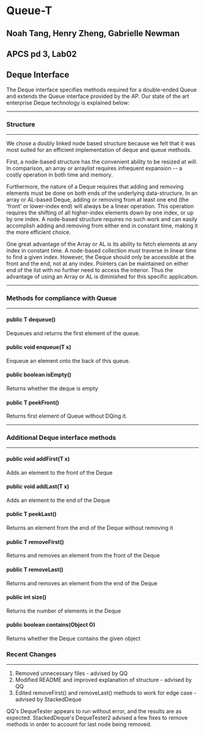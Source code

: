 # Queue-T
## Noah Tang, Henry Zheng, Gabrielle Newman
## APCS pd 3, Lab02

## Deque Interface
The Deque interface specifies methods required for a double-ended Queue and extends the Queue interface provided by the AP. Our state of the art enterprise Deque technology is explained below:


***
### Structure
***
We chose a doubly linked node based structure because we felt that it was most suited for an efficient implementation of deque and queue methods. 

First, a node-based structure has the convenient ability to be resized at will. In comparison, an array or arraylist requires infrequent expansion -- a costly operation in both time and memory. 

Furthermore, the nature of a Deque requires that adding and removing elements must be done on both ends of the underlying data-structure. In an array or AL-based Deque, adding or removing from at least one end (the 'front' or lower-index end) will always be a linear operation. This operation requires the shifting of all higher-index elements down by one index, or up by one index. A node-based structure requires no such work and can easily accomplish adding and removing from either end in constant time, making it the more efficient choice.

One great advantage of the Array or AL is its ability to fetch elements at any index in constant time. A node-based collection must traverse in linear time to find a given index. However, the Deque should only be accessible at the front and the end, not at any index. Pointers can be maintained on either end of the list with no further need to access the interior. Thus the advantage of using an Array or AL is diminished for this specific application.


***
### Methods for compliance with Queue
***
#### public T dequeue()
Dequeues and returns the first element of the queue.
#### public void enqueue(T x)
Enqueue an element onto the back of this queue.
#### public boolean isEmpty()
Returns whether the deque is empty
#### public T peekFront()
Returns first element of Queue without DQing it.


***
### Additional Deque interface methods
***
#### public void addFirst(T x)
Adds an element to the front of the Deque
#### public void addLast(T x)
Adds an element to the end of the Deque
#### public T peekLast()
Returns an element from the end of the Deque without removing it
#### public T removeFirst()
Returns and removes an element from the front of the Deque
#### public T removeLast()
Returns and removes an element from the end of the Deque
#### public int size()
Returns the number of elements in the Deque
#### public boolean contains(Object O)
Returns whether the Deque contains the given object


### Recent Changes
***
1. Removed unnecessary files - advised by QQ
2. Modified README and improved explanation of structure - advised by QQ
3. Edited removeFirst() and removeLast() methods to work for edge case - advised by StackedDeque

QQ's DequeTester appears to run without error, and the results are as expected.
StackedDeque's DequeTester2 advised a few fixes to remove methods in order to account for last node being removed.